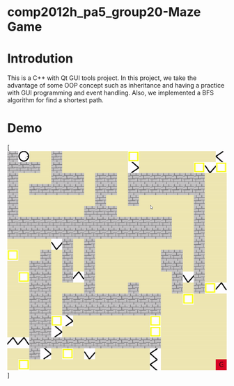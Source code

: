 # comp2012h_pa5_group20-Maze Game
# Introdution
This is a C++ with Qt GUI tools project. In this project, we take the advantage of some OOP concept such as inheritance and having a practice with GUI programming and event handling. Also, we implemented a BFS algorithm for find a shortest path.
# Demo
[![Alt text for your video](demo.gif)]
